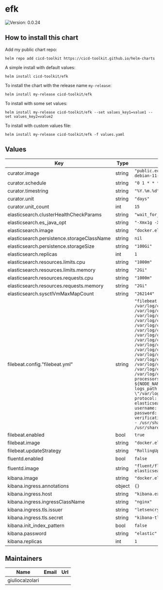 # efk

![Version: 0.0.24](https://img.shields.io/badge/Version-0.0.24-informational?style=flat-square)

## How to install this chart

Add my public chart repo:

```console
helm repo add cicd-toolkit https://cicd-toolkit.github.io/helm-charts
```

A simple install with default values:

```console
helm install cicd-toolkit/efk
```

To install the chart with the release name `my-release`:

```console
helm install my-release cicd-toolkit/efk
```

To install with some set values:

```console
helm install my-release cicd-toolkit/efk --set values_key1=value1 --set values_key2=value2
```

To install with custom values file:

```console
helm install my-release cicd-toolkit/efk -f values.yaml
```

## Values

| Key | Type | Default | Description |
|-----|------|---------|-------------|
| curator.image | string | `"public.ecr.aws/bitnami/elasticsearch-curator:5.8.4-debian-11-r11"` |  |
| curator.schedule | string | `"0 1 * * *"` |  |
| curator.timestring | string | `"%Y.%m.%d"` |  |
| curator.unit | string | `"days"` |  |
| curator.unit_count | int | `15` |  |
| elasticsearch.clusterHealthCheckParams | string | `"wait_for_status=green&timeout=1s"` |  |
| elasticsearch.es_java_opt | string | `"-Xmx1g -Xms1g"` |  |
| elasticsearch.image | string | `"docker.elastic.co/elasticsearch/elasticsearch:7.17.14"` |  |
| elasticsearch.persistence.storageClassName | string | `nil` |  |
| elasticsearch.persistence.storageSize | string | `"100Gi"` |  |
| elasticsearch.replicas | int | `1` |  |
| elasticsearch.resources.limits.cpu | string | `"1000m"` |  |
| elasticsearch.resources.limits.memory | string | `"2Gi"` |  |
| elasticsearch.resources.requests.cpu | string | `"1000m"` |  |
| elasticsearch.resources.requests.memory | string | `"2Gi"` |  |
| elasticsearch.sysctlVmMaxMapCount | string | `"262144"` |  |
| filebeat.config."filebeat.yml" | string | `"filebeat.inputs:\n- type: container\n  paths:\n    - /var/log/containers/*.log\n  exclude_files:\n    - /var/log/containers/fluent.*\n    - /var/log/containers/es-cluster-.*\n    - /var/log/containers/kube-proxy.*\n    - /var/log/containers/konnectivity-agent.*\n    - /var/log/containers/efs-csi-node-.*\n    - /var/log/containers/ebs-snapshot-controller-.*\n    - /var/log/containers/gke-.*\n    - /var/log/containers/event-exporter-gke-.*\n    - /var/log/containers/calico-.*\n    - /var/log/containers/kube-dns-.*\n    - /var/log/containers/netd-.*\n    - /var/log/containers/pdcsi-node-.*\n    - /var/log/containers/csi-azuredisk-node-.*\n    - /var/log/containers/cloud-node-manager-.*\n  processors:\n  - add_kubernetes_metadata:\n      host: ${NODE_NAME}\n      matchers:\n      - logs_path:\n          logs_path: \"/var/log/containers/\"\noutput.elasticsearch:\n  protocol: https\n  hosts: ['${ELASTICSEARCH_HOST:logs-elasticsearch}:${ELASTICSEARCH_PORT:9200}']\n  username: \"${ELASTICSEARCH_USERNAME:elastic}\"\n  password: \"${ELASTICSEARCH_PASSWORD}\"\n  ssl:\n    verification_mode: none\n    certificate_authorities:\n    - /usr/share/filebeat/config/certs/ca.crt\n    - /usr/share/filebeat/config/certs/tls.crt\n"` |  |
| filebeat.enabled | bool | `true` |  |
| filebeat.image | string | `"docker.elastic.co/beats/filebeat:7.17.25"` |  |
| filebeat.updateStrategy | string | `"RollingUpdate"` |  |
| fluentd.enabled | bool | `false` |  |
| fluentd.image | string | `"fluent/fluentd-kubernetes-daemonset:v1.16-debian-elasticsearch7-1"` |  |
| kibana.image | string | `"docker.elastic.co/kibana/kibana:7.17.14"` |  |
| kibana.ingress.annotations | object | `{}` |  |
| kibana.ingress.host | string | `"kibana.example.com"` |  |
| kibana.ingress.ingressClassName | string | `"nginx"` |  |
| kibana.ingress.tls.issuer | string | `"letsencrypt-prod"` |  |
| kibana.ingress.tls.secret | string | `"kibana-tls"` |  |
| kibana.init_index_pattern | bool | `false` |  |
| kibana.password | string | `"elastic"` |  |
| kibana.replicas | int | `1` |  |

## Maintainers

| Name | Email | Url |
| ---- | ------ | --- |
| giuliocalzolari |  |  |
